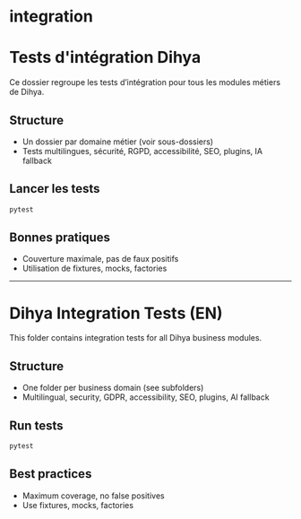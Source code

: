 # integration

# Tests d'intégration Dihya

Ce dossier regroupe les tests d’intégration pour tous les modules métiers de Dihya.

## Structure
- Un dossier par domaine métier (voir sous-dossiers)
- Tests multilingues, sécurité, RGPD, accessibilité, SEO, plugins, IA fallback

## Lancer les tests
```bash
pytest
```

## Bonnes pratiques
- Couverture maximale, pas de faux positifs
- Utilisation de fixtures, mocks, factories

---

# Dihya Integration Tests (EN)

This folder contains integration tests for all Dihya business modules.

## Structure
- One folder per business domain (see subfolders)
- Multilingual, security, GDPR, accessibility, SEO, plugins, AI fallback

## Run tests
```bash
pytest
```

## Best practices
- Maximum coverage, no false positives
- Use fixtures, mocks, factories
